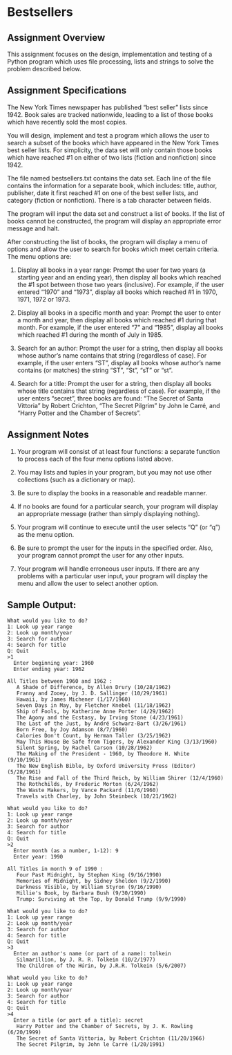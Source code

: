 # Bestsellers

## Assignment Overview

This assignment focuses on the design, implementation and testing of a Python program which uses file processing, lists and strings to solve the problem described below.

## Assignment Specifications

The New York Times newspaper has published “best seller” lists since 1942.  Book sales are tracked nationwide, leading to a list of those books which have recently sold the most copies.

You will design, implement and test a program which allows the user to search a subset of the books which have appeared in the New York Times best seller lists.  For simplicity, the data set will only contain those books which have reached #1 on either of two lists (fiction and nonfiction) since 1942.

The file named bestsellers.txt contains the data set.  Each line of the file contains the information for a separate book, which includes:  title, author, publisher, date it first reached #1 on one of the best seller lists, and category (fiction or nonfiction).  There is a tab character between fields.

The program will input the data set and construct a list of books.  If the list of books cannot be constructed, the program will display an appropriate error message and halt.

After constructing the list of books, the program will display a menu of options and allow the user to search for books which meet certain criteria.  The menu options are:

1. Display all books in a year range:  Prompt the user for two years (a starting year and an ending year), then display all books which reached the #1 spot between those two years (inclusive).  For example, if the user entered “1970” and “1973”, display all books which reached #1 in 1970, 1971, 1972 or 1973.

2. Display all books in a specific month and year:  Prompt the user to enter a month and year, then display all books which reached #1 during that month.  For example, if the user entered “7” and “1985”, display all books which reached #1 during the month of July in 1985.

3. Search for an author:  Prompt the user for a string, then display all books whose author’s name contains that string (regardless of case).  For example, if the user enters “ST”, display all books whose author’s name contains (or matches) the string “ST”, “St”, “sT” or “st”.

4. Search for a title:  Prompt the user for a string, then display all books whose title contains that string (regardless of case).  For example, if the user enters “secret”, three books are found:  “The Secret of Santa Vittoria” by Robert Crichton, “The Secret Pilgrim” by John le Carré, and “Harry Potter and the Chamber of Secrets”.

## Assignment Notes

1.  Your program will consist of at least four functions:  a separate function to process each of the four menu options listed above.

2.  You may lists and tuples in your program, but you may not use other collections (such as a dictionary or map).

3.  Be sure to display the books in a reasonable and readable manner.

4.  If no books are found for a particular search, your program will display an appropriate message (rather than simply displaying nothing).

5.  Your program will continue to execute until the user selects “Q” (or “q”) as the menu option.

6.   Be sure to prompt the user for the inputs in the specified order.  Also, your program cannot prompt the user for any other inputs.

7.  Your program will handle erroneous user inputs.  If there are any problems with a particular user input, your program will display the menu and allow the user to select another option.


## Sample Output:


```console
What would you like to do?
1: Look up year range
2: Look up month/year
3: Search for author
4: Search for title
Q: Quit
>1
  Enter beginning year: 1960
  Enter ending year: 1962

All Titles between 1960 and 1962 :
   A Shade of Difference, by Allen Drury (10/28/1962)
   Franny and Zooey, by J. D. Sallinger (10/29/1961)
   Hawaii, by James Michener (1/17/1960)
   Seven Days in May, by Fletcher Knebel (11/18/1962)
   Ship of Fools, by Katherine Anne Porter (4/29/1962)
   The Agony and the Ecstasy, by Irving Stone (4/23/1961)
   The Last of the Just, by André Schwarz-Bart (3/26/1961)
   Born Free, by Joy Adamson (8/7/1960)
   Calories Don't Count, by Herman Taller (3/25/1962)
   May This House Be Safe from Tigers, by Alexander King (3/13/1960)
   Silent Spring, by Rachel Carson (10/28/1962)
   The Making of the President - 1960, by Theodore H. White (9/10/1961)
   The New English Bible, by Oxford University Press (Editor) (5/28/1961)
   The Rise and Fall of the Third Reich, by William Shirer (12/4/1960)
   The Rothchilds, by Frederic Morton (6/24/1962)
   The Waste Makers, by Vance Packard (11/6/1960)
   Travels with Charley, by John Steinbeck (10/21/1962)

What would you like to do?
1: Look up year range
2: Look up month/year
3: Search for author
4: Search for title
Q: Quit
>2
  Enter month (as a number, 1-12): 9
  Enter year: 1990

All Titles in month 9 of 1990 :
   Four Past Midnight, by Stephen King (9/16/1990)
   Memories of Midnight, by Sidney Sheldon (9/2/1990)
   Darkness Visible, by William Styron (9/16/1990)
   Millie's Book, by Barbara Bush (9/30/1990)
   Trump: Surviving at the Top, by Donald Trump (9/9/1990)

What would you like to do?
1: Look up year range
2: Look up month/year
3: Search for author
4: Search for title
Q: Quit
>3
  Enter an author's name (or part of a name): tolkein
   Silmarillion, by J. R. R. Tolkein (10/2/1977)
   The Children of the Húrin, by J.R.R. Tolkein (5/6/2007)

What would you like to do?
1: Look up year range
2: Look up month/year
3: Search for author
4: Search for title
Q: Quit
>4
  Enter a title (or part of a title): secret
   Harry Potter and the Chamber of Secrets, by J. K. Rowling (6/20/1999)
   The Secret of Santa Vittoria, by Robert Crichton (11/20/1966)
   The Secret Pilgrim, by John le Carré (1/20/1991)
```